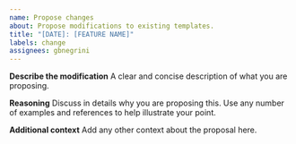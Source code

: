 ```yaml
---
name: Propose changes
about: Propose modifications to existing templates.
title: "[DATE]: [FEATURE NAME]"
labels: change
assignees: gbnegrini
---
```


**Describe the modification**
A clear and concise description of what you are proposing.

**Reasoning**
Discuss in details why you are proposing this. Use any number of examples and references to help illustrate your point.

**Additional context**
Add any other context about the proposal here.